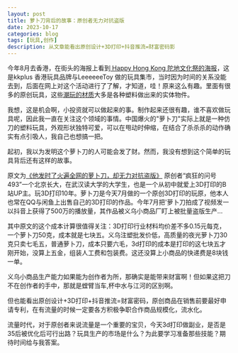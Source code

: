 ```yaml
---
layout: post
title: 萝卜刀背后的故事：原创者无力对抗盗版
date: 2023-10-17
categories: blog
tags: [玩具,创作]
description: 从文章能看出原创设计+3D打印+抖音推流=财富密码影
---
```



今年8月去香港，在街头的海报上看到[ Happy Hong Kong 陀地文化祭的海报](https://www.kkday.com/zh-hk/blog/78100/%E3%80%8Chappy-happy-hong-kong-%E9%99%80%E5%9C%B0%E6%96%87%E5%8C%96%E7%A5%AD%E3%80%8Dkkplus-x-leeeeeetoy)，这是kkplus 香港玩具品牌与LeeeeeeToy 做的玩具集市，当时因为时间的关系没能去到，后面在网上对这个活动进行了了解，才知道，哇！原来这么有趣。里面有很多的原创玩具，这些[潮玩的材质](https://zhuanlan.zhihu.com/p/358245474)大多是各种塑料做出来的实体物件。

我想，这是机会啊，小投资就可以做起来的事。制作起来还很有趣，谁不喜欢做玩具呢，因此我一直在关注这个领域的事情。中国爆火的"萝卜刀"实际上就是一种仿刀的塑料玩具，外观形状独特可爱，可以在甩动时伸缩，在结合了杀杀杀的动作确实有点引吸人，我自己也想搞一把。

起初，我以为发明这个萝卜刀的人可能会发了财。然而，我没有想到这个简单的玩具背后还有这样的故事。

原文为[《他发时了火遍全网的萝卜刀，却无力对抗盗版》](https://mp.weixin.qq.com/s/6SpbeV2SGnbe8NqYQ7GLbA) 原创者“疯狂的问号493”一个北京长大，在武汉读大学的大学生，也是一个从初中就爱上3D打印的B站UP主。玩3D打印10年。萝卜刀是今天7月做的一个原创3D打印的玩原，他本人也常在QQ与闲鱼上出售自己的3D打印的作品。今年7月把'萝卜刀拍成了视频发一以抖音上获得了500万的播放量，其作品被义乌小商品厂盯上被批量盗版生产...

其中原文的这个成本计算很值得关注：3D打印行业材料均价差不多0.15元每克，一个萝卜刀50克，成本就是七块五。义乌注塑批发价低，高质量的夜光萝卜刀30克只卖七毛五，普通萝卜刀，成本只要六毛，3d打印的成本是打印的这七块五才刚开始，没算上五金，组装人工费和包装费。这还没算上小商品的快递费是8块钱一单。

义乌小商品生产能力如果能为创作者为所，那确实是能带来财富啊！但如果这把刀不在创作者的手中，那就是螳臂当车,杯中水与江河的区别啊。

但也能看出原创设计+3D打印+抖音推流=财富密码，原创商品在销售前要最好申请专利，在有流量的时候一定要各方积极争职合作商品规模化，流水化。

流量时代，对于原创者来说流量是一个重要的宝贝，今天3d打印做副业，是否是35后被优化后可行出路？玩具生产的市场是什么？为此要学习准备那些技能？期待时间给与我答案。